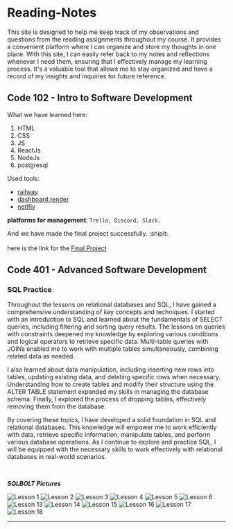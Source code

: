 # Reading-Notes
This site is designed to help me keep track of my observations and questions from the reading assignments throughout my course. It provides a convenient platform where I can organize and store my thoughts in one place. With this site, I can easily refer back to my notes and reflections whenever I need them, ensuring that I effectively manage my learning process. It's a valuable tool that allows me to stay organized and have a record of my insights and inquiries for future reference.

## Code 102 - Intro to Software Development
What we have learned here:
1. HTML
2. CSS
3. JS
4. ReactJs
5. NodeJs
6. postgresql

Used tools:
* [railway](https://railway.app/)
* [dashboard.render](https://dashboard.render.com/login)
* [netlfiy](https://www.netlify.com/)

**platforms for management**: `Trello, Discord, Slack.`


And we have made the final project successfully. :shipit:<br><br>
here is the link for the [Final Project](https://aesthetic-phoenix-14d146.netlify.app/)






## Code 401 - Advanced Software Development

### SQL Practice
Throughout the lessons on relational databases and SQL, I have gained a comprehensive understanding of key concepts and techniques. I started with an introduction to SQL and learned about the fundamentals of SELECT queries, including filtering and sorting query results. The lessons on queries with constraints deepened my knowledge by exploring various conditions and logical operators to retrieve specific data. Multi-table queries with JOINs enabled me to work with multiple tables simultaneously, combining related data as needed.

I also learned about data manipulation, including inserting new rows into tables, updating existing data, and deleting specific rows when necessary. Understanding how to create tables and modify their structure using the ALTER TABLE statement expanded my skills in managing the database schema. Finally, I explored the process of dropping tables, effectively removing them from the database.

By covering these topics, I have developed a solid foundation in SQL and relational databases. This knowledge will empower me to work efficiently with data, retrieve specific information, manipulate tables, and perform various database operations. As I continue to explore and practice SQL, I will be equipped with the necessary skills to work effectively with relational databases in real-world scenarios.

<br>

***SQLBOLT Pictures***

![Lesson 1](./SQLBOLT_pictures/Capture1.PNG)
![Lesson 2](./SQLBOLT_pictures/Capture2.PNG)
![Lesson 3](./SQLBOLT_pictures/Capture3.PNG)
![Lesson 4](./SQLBOLT_pictures/Capture4.PNG)
![Lesson 5](./SQLBOLT_pictures/Capture5.PNG)
![Lesson 6](./SQLBOLT_pictures/Capture6.PNG)
![Lesson 13](./SQLBOLT_pictures/Capture13.PNG)
![Lesson 14](./SQLBOLT_pictures/Capture14.PNG)
![Lesson 15](./SQLBOLT_pictures/Capture15.PNG)
![Lesson 16](./SQLBOLT_pictures/Capture16.PNG)
![Lesson 17](./SQLBOLT_pictures/Capture17.PNG)
![Lesson 18](./SQLBOLT_pictures/Capture18.PNG)

---
